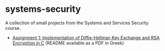 # systems-security
A collection of small projects from the Systems and Services Security course.

- [Assignment 1: Implementation of Diffie-Hellman Key Exchange and RSA Encryption in C](./dh-rsa)
  (README available as a PDF in Greek)
